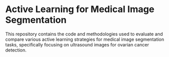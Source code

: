 # Active Learning for Medical Image Segmentation

This repository contains the code and methodologies used to evaluate and compare various active learning strategies for medical image segmentation tasks, specifically focusing on ultrasound images for ovarian cancer detection.

